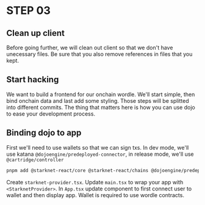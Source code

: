 # STEP 03

## Clean up client

Before going further, we will clean out client so that we don't have unecessary files. Be sure that you also remove references in files that you kept.

## Start hacking

We want to build a frontend for our onchain wordle. We'll start simple, then bind onchain data and last add some styling. Those steps will be splitted into different commits. The thing that matters here is how you can use dojo to ease your development process.

## Binding dojo to app

First we'll need to use wallets so that we can sign txs. In dev mode, we'll use katana `@dojoengine/predeployed-connector`, in release mode, we'll use `@cartridge/controller`

```bash
pnpm add @starknet-react/core @starknet-react/chains @dojoengine/predeployed-connector @cartridge/controller
```

Create `starknet-provider.tsx`.
Update `main.tsx` to wrap your app with `<StarknetProvider>`.
In `App.tsx` update component to first connect user to wallet and then display app. Wallet is required to use wordle contracts.